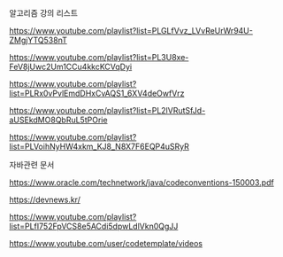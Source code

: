 알고리즘 강의 리스트

https://www.youtube.com/playlist?list=PLGLfVvz_LVvReUrWr94U-ZMgjYTQ538nT

https://www.youtube.com/playlist?list=PL3U8xe-FeV8jUwc2Um1CCu4kkcKCVqDyi

https://www.youtube.com/playlist?list=PLRx0vPvlEmdDHxCvAQS1_6XV4deOwfVrz

https://www.youtube.com/playlist?list=PL2lVRutSfJd-aUSEkdMO8QbRuL5tPOrie

https://www.youtube.com/playlist?list=PLVoihNyHW4xkm_KJ8_N8X7F6EQP4uSRyR

자바관련 문서 

https://www.oracle.com/technetwork/java/codeconventions-150003.pdf



https://devnews.kr/

https://www.youtube.com/playlist?list=PLfI752FpVCS8e5ACdi5dpwLdlVkn0QgJJ

https://www.youtube.com/user/codetemplate/videos